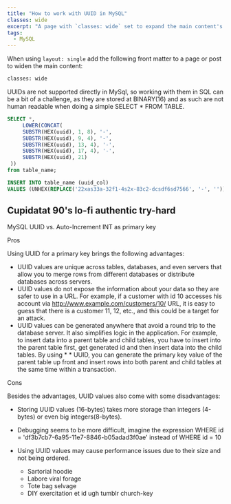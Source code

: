 ```yaml
---
title: "How to work with UUID in MySQL"
classes: wide
excerpt: "A page with `classes: wide` set to expand the main content's width."
tags: 
  - MySQL
---
```


When using `layout: single` add the following front matter to a page or post to widen the main content:

```sql
classes: wide
```

UUIDs are not supported directly in MySql, so working with them in SQL can be a bit of a challenge, as they are stored at BINARY(16) and as such are not human readable when doing a simple SELECT * FROM TABLE.

```sql
SELECT *, 
     LOWER(CONCAT(
     SUBSTR(HEX(uuid), 1, 8), '-',
     SUBSTR(HEX(uuid), 9, 4), '-',
     SUBSTR(HEX(uuid), 13, 4), '-',
     SUBSTR(HEX(uuid), 17, 4), '-',
     SUBSTR(HEX(uuid), 21)
 ))
from table_name;
```


```sql
INSERT INTO table_name (uuid_col)
VALUES (UNHEX(REPLACE('22xas33a-32f1-4s2x-83c2-dcsdf6sd7566', '-', '')));

```
## Cupidatat 90's lo-fi authentic try-hard
MySQL UUID vs. Auto-Increment INT as primary key

Pros

Using UUID for a primary key  brings the following advantages:

* UUID values are unique across tables, databases, and even servers that allow you to merge rows from different databases or distribute databases across servers.
* UUID values do not expose the information about your data so they are safer to use in a URL. For example, if a customer with id 10 accesses his account via http://www.example.com/customers/10/ URL, it is easy to guess that there is a customer 11, 12, etc., and this could be a target for an attack.
* UUID values can be generated anywhere that avoid a round trip to the database server. It also simplifies logic in the application. For example, to insert data into a parent table and child tables, you have to insert into the parent table first, get generated id and then insert data into the child tables. By using * * UUID, you can generate the primary key value of the parent table up front and insert rows into both parent and child tables at the same time within a transaction.

Cons

Besides the advantages, UUID values also come with some disadvantages:

* Storing UUID values (16-bytes) takes more storage than integers (4-bytes) or even big integers(8-bytes).
* Debugging seems to be  more difficult, imagine the expression WHERE id = 'df3b7cb7-6a95-11e7-8846-b05adad3f0ae' instead of WHERE id = 10
* Using UUID values may cause performance issues due to their size and not being ordered.

  * Sartorial hoodie
  * Labore viral forage
  * Tote bag selvage
  * DIY exercitation et id ugh tumblr church-key

